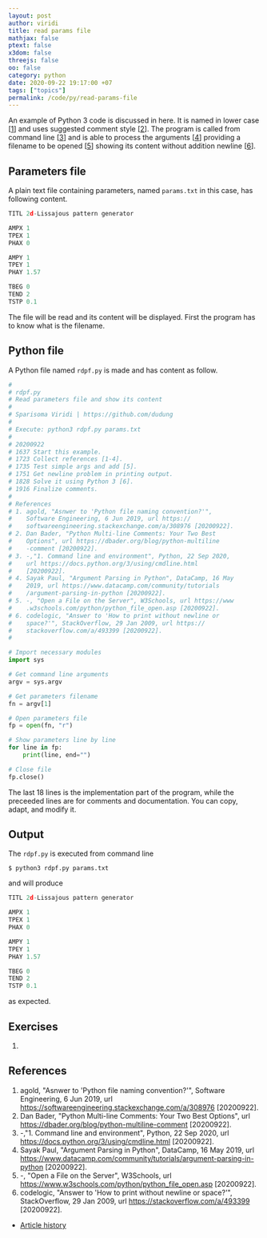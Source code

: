 ```yaml
---
layout: post
author: viridi
title: read params file
mathjax: false
ptext: false
x3dom: false
threejs: false
oo: false
category: python
date: 2020-09-22 19:17:00 +07
tags: ["topics"]
permalink: /code/py/read-params-file
---
```

An example of Python 3 code is discussed in here. It is named in lower case [[1](#ref1)] and uses suggested comment style [[2](#ref2)]. The program is called from command line [[3](#ref3)] and is able to process the arguments [[4](#ref4)] providing a filename to be opened [[5](#ref5)] showing its content without addition newline [[6](#ref6)].


## Parameters file
A plain text file containing parameters, named `params.txt` in this case, has following content.

```javascript
TITL 2d-Lissajous pattern generator

AMPX 1
TPEX 1
PHAX 0

AMPY 1
TPEY 1
PHAY 1.57

TBEG 0
TEND 2
TSTP 0.1
```

The file will be read and its content will be displayed. First the program has to know what is the filename.


## Python file
A Python file named `rdpf.py` is made and has content as follow.

```python
# 
# rdpf.py
# Read parameters file and show its content
# 
# Sparisoma Viridi | https://github.com/dudung
# 
# Execute: python3 rdpf.py params.txt
# 
# 20200922
# 1637 Start this example.
# 1723 Collect references [1-4].
# 1735 Test simple args and add [5].
# 1751 Get newline problem in printing output.
# 1828 Solve it using Python 3 [6].
# 1916 Finalize comments.
# 
# References
# 1. agold, "Asnwer to 'Python file naming convention?'", 
#    Software Engineering, 6 Jun 2019, url https:// 
#    softwareengineering.stackexchange.com/a/308976 [20200922].
# 2. Dan Bader, "Python Multi-line Comments: Your Two Best
#    Options", url https://dbader.org/blog/python-multiline
#    -comment [20200922].
# 3. -,"1. Command line and environment", Python, 22 Sep 2020, 
#    url https://docs.python.org/3/using/cmdline.html
#    [20200922].
# 4. Sayak Paul, "Argument Parsing in Python", DataCamp, 16 May
#    2019, url https://www.datacamp.com/community/tutorials
#    /argument-parsing-in-python [20200922].
# 5. -, "Open a File on the Server", W3Schools, url https://www
#    .w3schools.com/python/python_file_open.asp [20200922].
# 6. codelogic, "Answer to 'How to print without newline or
#    space?'", StackOverflow, 29 Jan 2009, url https://
#    stackoverflow.com/a/493399 [20200922].
# 

# Import necessary modules
import sys

# Get command line arguments
argv = sys.argv

# Get parameters filename
fn = argv[1]

# Open parameters file
fp = open(fn, "r")

# Show parameters line by line
for line in fp:
	print(line, end="")

# Close file
fp.close()
```

The last 18 lines is the implementation part of the program, while the preceeded lines are for comments and documentation. You can copy, adapt, and modify it.


## Output
The `rdpf.py` is executed from command line

```batch
$ python3 rdpf.py params.txt
```

and will produce

```javascript
TITL 2d-Lissajous pattern generator

AMPX 1
TPEX 1
PHAX 0

AMPY 1
TPEY 1
PHAY 1.57

TBEG 0
TEND 2
TSTP 0.1
```

as expected.


## Exercises
1. 


## References
1. <a name="ref1"></a>agold, "Asnwer to 'Python file naming convention?'", Software Engineering, 6 Jun 2019, url <https://softwareengineering.stackexchange.com/a/308976> [20200922].
2. <a name="ref2"></a>Dan Bader, "Python Multi-line Comments: Your Two Best Options", url <https://dbader.org/blog/python-multiline-comment> [20200922].
3. <a name="ref3"></a>-,"1. Command line and environment", Python, 22 Sep 2020, url <https://docs.python.org/3/using/cmdline.html> [20200922].
4. <a name="ref4"></a>Sayak Paul, "Argument Parsing in Python", DataCamp, 16 May 2019, url <https://www.datacamp.com/community/tutorials/argument-parsing-in-python> [20200922].
5. <a name="ref5"></a>-, "Open a File on the Server", W3Schools, url <https://www.w3schools.com/python/python_file_open.asp> [20200922].
6. <a name="ref6"></a>codelogic, "Answer to 'How to print without newline or space?'", StackOverflow, 29 Jan 2009, url <https://stackoverflow.com/a/493399> [20200922].

+ [Article history](https://github.com/butiran/butiran.github.io/commits/master/_posts/code/py/2020-09-22-read-params-file.md)
